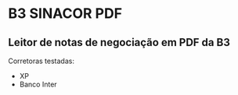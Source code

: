 # B3 SINACOR PDF

## Leitor de notas de negociação em PDF da B3
Corretoras testadas:
- XP
- Banco Inter
